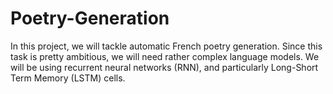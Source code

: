 # Poetry-Generation
In this project, we will tackle automatic French poetry generation. Since this task is pretty ambitious, we will need rather complex language models. We will be using recurrent neural networks (RNN), and particularly Long-Short Term Memory (LSTM) cells.
